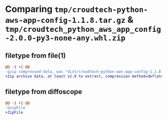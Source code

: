 # Comparing `tmp/croudtech-python-aws-app-config-1.1.8.tar.gz` & `tmp/croudtech_python_aws_app_config-2.0.0-py3-none-any.whl.zip`

## filetype from file(1)

```diff
@@ -1 +1 @@
-gzip compressed data, was "dist/croudtech-python-aws-app-config-1.1.8.tar", last modified: Tue Oct 12 12:06:06 2021, max compression
+Zip archive data, at least v2.0 to extract, compression method=deflate
```

## filetype from diffoscope

```diff
@@ -1 +1 @@
-GzipFile
+ZipFile
```

